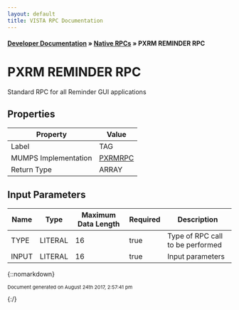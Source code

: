 ```yaml
---
layout: default
title: VISTA RPC Documentation
---
```


#### [Developer Documentation](../index) &#187; [Native RPCs](TableOfContents) &#187; PXRM REMINDER RPC<br/>
# PXRM REMINDER RPC

Standard RPC for all Reminder GUI applications

## Properties

Property | Value
--- | ---
Label | TAG
MUMPS Implementation | [PXRMRPC](http://code.osehra.org/dox/Routine_PXRMRPC_source.html)
Return Type | ARRAY


## Input Parameters

Name | Type | Maximum Data Length | Required | Description
--- | --- | --- | --- | ---
TYPE | LITERAL | 16 | true | Type of RPC call to be performed
INPUT | LITERAL | 16 | true | Input parameters



{::nomarkdown} <br/><p style="font-size: 11px">Document generated on August 24th 2017, 2:57:41 pm</p>{:/}